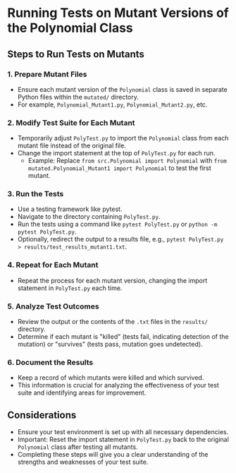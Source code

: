 # Running Tests on Mutant Versions of the Polynomial Class

## Steps to Run Tests on Mutants

### 1. Prepare Mutant Files
- Ensure each mutant version of the `Polynomial` class is saved in separate Python files within the `mutated/` directory.
- For example, `Polynomial_Mutant1.py`, `Polynomial_Mutant2.py`, etc.

### 2. Modify Test Suite for Each Mutant
- Temporarily adjust `PolyTest.py` to import the `Polynomial` class from each mutant file instead of the original file.
- Change the import statement at the top of `PolyTest.py` for each run.
  - Example: Replace `from src.Polynomial import Polynomial` with `from mutated.Polynomial_Mutant1 import Polynomial` to test the first mutant.

### 3. Run the Tests
- Use a testing framework like pytest.
- Navigate to the directory containing `PolyTest.py`.
- Run the tests using a command like `pytest PolyTest.py` or `python -m pytest PolyTest.py`.
- Optionally, redirect the output to a results file, e.g., `pytest PolyTest.py > results/test_results_mutant1.txt`.

### 4. Repeat for Each Mutant
- Repeat the process for each mutant version, changing the import statement in `PolyTest.py` each time.

### 5. Analyze Test Outcomes
- Review the output or the contents of the `.txt` files in the `results/` directory.
- Determine if each mutant is "killed" (tests fail, indicating detection of the mutation) or "survives" (tests pass, mutation goes undetected).

### 6. Document the Results
- Keep a record of which mutants were killed and which survived.
- This information is crucial for analyzing the effectiveness of your test suite and identifying areas for improvement.

## Considerations
- Ensure your test environment is set up with all necessary dependencies.
- Important: Reset the import statement in `PolyTest.py` back to the original `Polynomial` class after testing all mutants.
- Completing these steps will give you a clear understanding of the strengths and weaknesses of your test suite.
